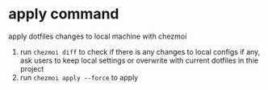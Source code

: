# apply command

apply dotfiles changes to local machine with chezmoi

1. run `chezmoi diff` to check if there is any changes to local configs
   if any, ask users to keep local settings or overwrite with current dotfiles in thie project
2. run `chezmoi apply --force` to apply
